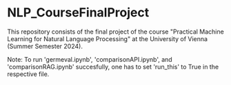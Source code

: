 # NLP_CourseFinalProject
This repository consists of the final project of the course "Practical Machine Learning for Natural Language Processing" at the University of Vienna (Summer Semester 2024).

Note: To run 'germeval.ipynb', 'comparisonAPI.ipynb', and 'comparisonRAG.ipynb'  succesfully, one has to set 'run_this' to True in the respective file.
